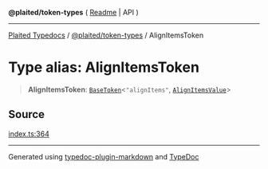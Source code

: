 **@plaited/token-types** ( [Readme](../README.md) \| API )

***

[Plaited Typedocs](../../../modules.md) / [@plaited/token-types](../modules.md) / AlignItemsToken

# Type alias: AlignItemsToken

> **AlignItemsToken**: [`BaseToken`](BaseToken.md)\<`"alignItems"`, [`AlignItemsValue`](AlignItemsValue.md)\>

## Source

[index.ts:364](https://github.com/plaited/plaited/blob/b0dd907/libs/token-types/src/index.ts#L364)

***

Generated using [typedoc-plugin-markdown](https://www.npmjs.com/package/typedoc-plugin-markdown) and [TypeDoc](https://typedoc.org/)
